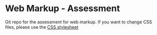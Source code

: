 # Web Markup - Assessment

Git repo for the assessment for web markup. If you want to change CSS files, please use the [CSS stylesheet](https://github.com/rster2002/rster2002.github.io/wiki/CSS-Stylesheet)